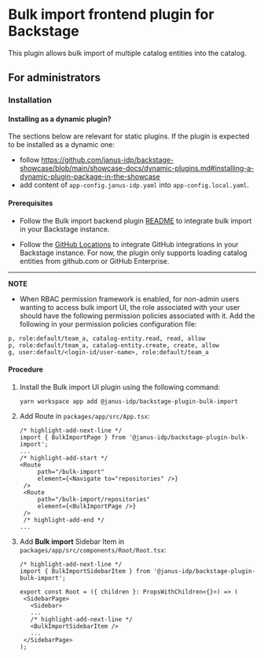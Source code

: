 # Bulk import frontend plugin for Backstage

This plugin allows bulk import of multiple catalog entities into the catalog.

## For administrators

### Installation

#### Installing as a dynamic plugin?

The sections below are relevant for static plugins. If the plugin is expected to be installed as a dynamic one:

- follow https://github.com/janus-idp/backstage-showcase/blob/main/showcase-docs/dynamic-plugins.md#installing-a-dynamic-plugin-package-in-the-showcase
- add content of `app-config.janus-idp.yaml` into `app-config.local.yaml`.

#### Prerequisites

- Follow the Bulk import backend plugin [README](https://github.com/janus-idp/backstage-plugins/blob/main/plugins/bulk-import-backend/README.md) to integrate bulk import in your Backstage instance.

- Follow the [GitHub Locations](https://backstage.io/docs/integrations/github/locations) to integrate GitHub integrations in your Backstage instance. For now, the plugin only supports loading catalog entities from github.com or GitHub Enterprise.

---

**NOTE**

- When RBAC permission framework is enabled, for non-admin users wanting to access bulk import UI, the role associated with your user should have the following permission policies associated with it. Add the following in your permission policies configuration file:

```CSV
p, role:default/team_a, catalog-entity.read, read, allow
p, role:default/team_a, catalog-entity.create, create, allow
g, user:default/<login-id/user-name>, role:default/team_a
```

#### Procedure

1. Install the Bulk import UI plugin using the following command:

   ```console
   yarn workspace app add @janus-idp/backstage-plugin-bulk-import
   ```

2. Add Route in `packages/app/src/App.tsx`:

   ```tsx title="packages/app/src/App.tsx"
   /* highlight-add-next-line */
   import { BulkImportPage } from '@janus-idp/backstage-plugin-bulk-import';
   ...
   /* highlight-add-start */
   <Route
        path="/bulk-import"
        element={<Navigate to="repositories" />}
    />
    <Route
        path="/bulk-import/repositories"
        element={<BulkImportPage />}
    />
    /* highlight-add-end */
   ...
   ```

3. Add **Bulk import** Sidebar Item in `packages/app/src/components/Root/Root.tsx`:

   ```tsx title="packages/app/src/components/Root/Root.tsx"
   /* highlight-add-next-line */
   import { BulkImportSidebarItem } from '@janus-idp/backstage-plugin-bulk-import';

   export const Root = ({ children }: PropsWithChildren<{}>) => (
    <SidebarPage>
      <Sidebar>
      ...
      /* highlight-add-next-line */
      <BulkImportSidebarItem />
      ...
    </SidebarPage>
   );
   ```
